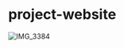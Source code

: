 # project-website
![IMG_3384](https://user-images.githubusercontent.com/66910558/84599797-ba022a00-ae42-11ea-84aa-6dee9e0cc9cc.JPG)
